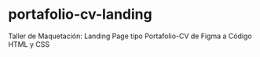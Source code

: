 # portafolio-cv-landing
Taller de Maquetación: Landing Page tipo Portafolio-CV de Figma a Código HTML y CSS 

